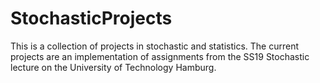 # StochasticProjects
This is a collection of projects in stochastic and statistics.
The current projects are an implementation of assignments from the SS19 
Stochastic lecture on the University of Technology Hamburg.
